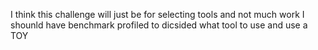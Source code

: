 I think this challenge will just be for selecting tools and not much work
I shounld have benchmark profiled to dicsided what tool to use and use a TOY